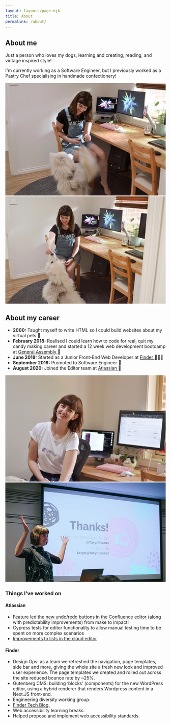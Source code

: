 ```yaml
---
layout: layouts/page.njk
title: About
permalink: /about/
---
```


<section class="about">
    <h2>About me</h2>
    <p>Just a person who loves my dogs, learning and creating, reading, and vintage inspired style!</p>
    <p>I'm currently working as a Software Engineer, but I previously worked as a Pastry Chef specialising in handmade confectionery!</p>
    <p></p>
    <section class="aboutImageWrapper">
    <img
      src="/images/taryn-lexi-desk1.jpg"
      alt="Taryn at her desk with her big fluffy dog begging for treats"
      class="imageHalf"
    />
    <img
      src="/images/taryn-lexi-desk2.jpg"
      alt="Taryn at her desk giving her big fluffy dog a treat"
      class="imageHalf"
    />
  </section>
    <h2>About my career</h2>
    <ul className={utilStyles.listStandard}>
      <li>
        <strong>2000:</strong> Taught myself to write HTML so I
        could build websites about my virtual pets 🐶
      </li>
      <li>
        <strong>February 2018:</strong> Realised I could learn how
        to code for real, quit my candy making career and started a 12 week
        web development bootcamp at
        <a
          className={utilStyles.linkFeature}
          href="https://generalassemb.ly/"
        >
          General Assembly
        </a>
        🍬
      </li>
      <li>
        <strong>June 2018:</strong> Started as a Junior Front-End Web
        Developer at
        <a
          className={utilStyles.linkFeature}
          href="https://www.finder.com.au/"
        >
          Finder
        </a>
        👩🏻‍💻
      </li>
      <li>
        <strong>September 2019:</strong> Promoted to Software Engineer 🎉
      </li>
      <li>
        <strong>August 2020:</strong> Joined the Editor team at
        <a
          className={utilStyles.linkFeature}
          href="https://www.atlassian.com/"
        >
          Atlassian
        </a>
        🥳
      </li>
    </ul>
  </section>
  <section class="aboutImageWrapper">
    <img
      src="/images/taryndesk.jpg"
      alt="Taryn sitting in her home office"
      class="imageHalf"
    />
    <img
      src="/images/speaking-thanks.jpg"
      alt="Taryn speaking at SydCSS"
      class="imageHalf"
    />
  </section>
  <section>
    <h3 className={utilStyles.h3}>Things I’ve worked on</h3>
    <h4>Atlassian</h4>
    <ul className={utilStyles.listStandard}>
      <li>
        Feature led the
        <a href="https://community.atlassian.com/t5/Confluence-articles/New-Undo-Redo-buttons-in-the-Confluence-editor/ba-p/1735895"> 
          new undo/redo buttons in the Confluence editor
        </a>
        (along with predictability improvements) from make to impact!
      </li>
      <li>
        Cypress tests for editor functionality to allow manual testing time
        to be spent on more complex scenarios
      </li>
      <li>
        <a href="https://community.atlassian.com/t5/Confluence-Cloud-articles/Solving-WTF-moments-in-Confluence-Improvements-to-lists-have/ba-p/1601228">
          Improvements to lists in the cloud editor
        </a>
      </li>
    </ul>
    <h4>Finder</h4>
    <ul className={utilStyles.listStandard}>
      <li>
        Design Ops: as a team we refreshed the navigation, page templates,
        side bar and more, giving the whole site a fresh new look and
        improved user experience. The page templates we created and rolled
        out across the site reduced bounce rate by ~25%.
      </li>
      <li>
        Gutenberg CMS: building ‘blocks’ (components) for the new WordPress
        editor, using a hybrid renderer that renders Wordpress content in a
        Next.JS front-end.
      </li>
      <li>
        Engineering diversity working group.
      </li>
      <li>
        <a
          className={utilStyles.linkFeature}
          href="https://medium.com/finder-tech"
        >
          Finder Tech Blog.
        </a>
      </li>
      <li>
        Web accessibility learning breaks.
      </li>
      <li>
        Helped propose and implement web accessibility standards.
      </li>
    </ul>
  </section>
</section>
